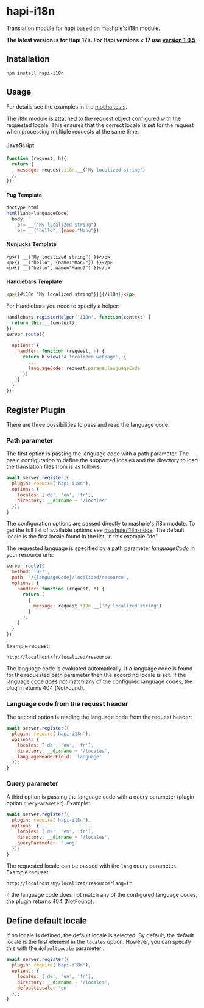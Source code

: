# hapi-i18n
Translation module for hapi based on mashpie's i18n module.

**The latest version is for Hapi 17+. For Hapi versions < 17 use [version 1.0.5](https://github.com/funktionswerk/hapi-i18n/releases/tag/1.0.5)**

## Installation
```
npm install hapi-i18n
```

## Usage

For details see the examples in the [mocha tests](test/test.js).

The i18n module is attached to the request object configured with the requested locale. This ensures that the correct locale is set for the request when processing multiple requests at the same time.

#### JavaScript

```js
function (request, h){
  return {
    message: request.i18n.__('My localized string')
  };
});

```

#### Pug Template

```js
doctype html
html(lang=languageCode)
  body
    p!= __("My localized string")
    p!= __("hello", {name:"Manu"})
```


#### Nunjucks Template
```
<p>{{ __("My localized string") }}</p>
<p>{{ __("hello", {name:"Manu"}) }}</p>
<p>{{ __("hello", name="Manu2") }}</p>
```
#### Handlebars Template

```html
<p>{{#i18n "My localized string"}}{{/i18n}}</p>
```

For Handlebars you need to specify a helper:

```js
Handlebars.registerHelper('i18n', function(context) {
  return this.__(context);
});
server.route({
  ...
  options: {
    handler: function (request, h) {
      return h.view('A localized webpage', {
        ...
        languageCode: request.params.languageCode
      })
    }
  }
});

```

## Register Plugin

There are three possibilities to pass and read the language code.

### Path parameter

The first option is passing the language code with a path parameter.
The basic configuration to define the supported locales and the directory to load the translation files from is as follows:

```js
await server.register({
  plugin: require('hapi-i18n'),
  options: {
    locales: ['de', 'en', 'fr'],
    directory: __dirname + '/locales'
  });
}
```

The configuration options are passed directly to mashpie's i18n module.
To get the full list of available options see [mashpie/i18n-node](https://github.com/mashpie/i18n-node). The default locale is the first locale found in the list, in this example "de".

The requested language is specified by a path parameter *languageCode* in your resource urls:

```js
server.route({
  method: 'GET',
  path: '/{languageCode}/localized/resource',
  options: {
    handler: function (request, h) {
      return (
        {
          message: request.i18n.__('My localized string')
        }
      );
    }
  }
});

```

Example request:

```
http://localhost/fr/localized/resource.
```
The language code is evaluated automatically. If a language code is found for the requested path parameter then the according locale is set.
If the language code does not match any of the configured language codes, the plugin returns 404 (NotFound).

### Language code from the request header

The second option is reading the language code from the request header:

```js
await server.register({
  plugin: require('hapi-i18n'),
  options: {
    locales: ['de', 'en', 'fr'],
    directory: __dirname + '/locales',
    languageHeaderField: 'language'
  });
}
```

### Query parameter

A third option is passing the language code with a query parameter (plugin option `queryParameter`). Example:

```js
await server.register({
  plugin: require('hapi-i18n'),
  options: {
    locales: ['de', 'en', 'fr'],
    directory: __dirname + '/locales',
    queryParameter: 'lang'
  });
}
```

The requested locale can be passed with the `lang` query parameter. Example request:

```
http://localhost/my/localized/resource?lang=fr.
```

If the language code does not match any of the configured language codes, the plugin returns 404 (NotFound).

## Define default locale

If no locale is defined, the default locale is selected. By default, the default locale is the first element in the `locales` option.
However, you can specify this with the `defaultLocale` parameter :

```js
await server.register({
  plugin: require('hapi-i18n'),
  options: {
    locales: ['de', 'en', 'fr'],
    directory: __dirname + '/locales',
    defaultLocale: 'en'
  });
}
```
